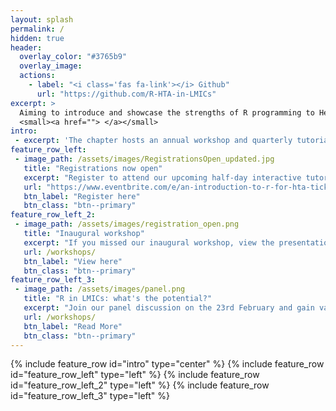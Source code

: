 ```yaml
---
layout: splash
permalink: /
hidden: true
header:
  overlay_color: "#3765b9"
  overlay_image:
  actions:
    - label: "<i class='fas fa-link'></i> Github"
      url: "https://github.com/R-HTA-in-LMICs"
excerpt: >
  Aiming to introduce and showcase the strengths of R programming to Health Technology Assessment analysts and health institutions in LMICs <br />
  <small><a href=""> </a></small>
intro:
 - excerpt: 'The chapter hosts an annual workshop and quarterly tutorials where LMIC students and members of partnership organisations are encouraged to present and learn a wide range of R related public health analyses'
feature_row_left:
 - image_path: /assets/images/RegistrationsOpen_updated.jpg
   title: "Registrations now open"
   excerpt: "Register to attend our upcoming half-day interactive tutorial on Tuesday, 21 June 2022 and gain practical skills in R for HTA modelling.This tutorial will be give you hands-on experience in building a simple sick-sicker decision analytical model for Health Technology Assessment, using the DARTH package"
   url: "https://www.eventbrite.com/e/an-introduction-to-r-for-hta-tickets-328078430417"
   btn_label: "Register here"
   btn_class: "btn--primary"
feature_row_left_2:
 - image_path: /assets/images/registration_open.png
   title: "Inaugural workshop"
   excerpt: "If you missed our inaugural workshop, view the presentations by clicking below!"
   url: /workshops/
   btn_label: "View here"
   btn_class: "btn--primary"
feature_row_left_3:
 - image_path: /assets/images/panel.png
   title: "R in LMICs: what's the potential?"
   excerpt: "Join our panel discussion on the 23rd February and gain valuable insight from our HTA experts, [Prof Gianluca Baio](https://r-hta.org/authors/gianluca-baio/), [Dr Howard Thom](https://r-hta.org/authors/howard-thom/), [Dr Fernando Escudero](https://r-hta.org/authors/fernando-alarid-escudero/), and [Dr Lucy Cunamma](https://southafrica.inspiringfifty.org/lucy-cunnama), debating the potential advantages and pitfalls of R in LMIC contexts."
   url: /workshops/
   btn_label: "Read More"
   btn_class: "btn--primary"
---
```

{% include feature_row id="intro" type="center" %}
{% include feature_row id="feature_row_left" type="left" %}
{% include feature_row id="feature_row_left_2" type="left" %}
{% include feature_row id="feature_row_left_3" type="left" %}